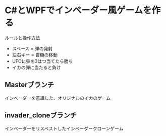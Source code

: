 ﻿# C#とWPFでインベーダー風ゲームを作る

ルールと操作方法

* スペース = 弾の発射
* 左右キー = 自機の移動
* UFOに弾を3はつ当てたら勝ち
* イカの弾に当たると負け

## Masterブランチ

インベーダーを意識した、オリジナルのイカのゲーム

## invader_cloneブランチ

インベーダーをリスペストしたインベーダークローンゲーム
